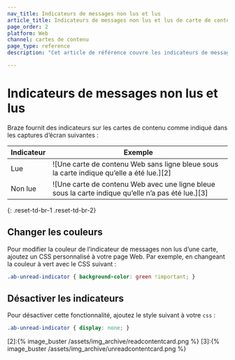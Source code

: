 ```yaml
---
nav_title: Indicateurs de messages non lus et lus
article_title: Indicateurs de messages non lus et lus de carte de contenu pour le Web
page_order: 2
platform: Web
channel: cartes de contenu
page_type: reference
description: "Cet article de référence couvre les indicateurs de messages non lus et lus de carte de contenu dans votre application Web."

---
```


# Indicateurs de messages non lus et lus

Braze fournit des indicateurs sur les cartes de contenu comme indiqué dans les captures d’écran suivantes :

|Indicateur|Exemple |
|---|---|
| Lue | ![Une carte de contenu Web sans ligne bleue sous la carte indique qu’elle a été lue.][2] |
| Non lue | ![Une carte de contenu Web avec une ligne bleue sous la carte indique qu’elle n’a pas été lue.][3] |
{: .reset-td-br-1 .reset-td-br-2}

## Changer les couleurs

Pour modifier la couleur de l’indicateur de messages non lus d’une carte, ajoutez un CSS personnalisé à votre page Web. Par exemple, en changeant la couleur à vert avec le CSS suivant :

```css
.ab-unread-indicator { background-color: green !important; }
```

## Désactiver les indicateurs

Pour désactiver cette fonctionnalité, ajoutez le style suivant à votre `css` :

```css
.ab-unread-indicator { display: none; }
```

[2]:{% image_buster /assets/img_archive/readcontentcard.png %}
[3]:{% image_buster /assets/img_archive/unreadcontentcard.png %}
